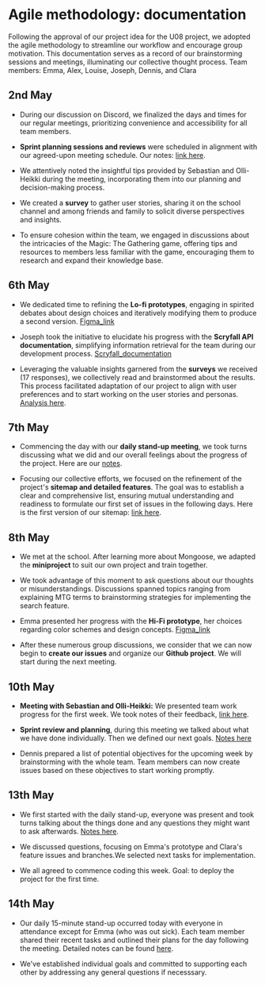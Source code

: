 # Agile methodology: documentation

Following the approval of our project idea for the U08 project, we adopted the agile methodology to streamline our workflow and encourage group motivation. This documentation serves as a record of our brainstorming sessions and meetings, illuminating our collective thought process.
Team members: Emma, Alex, Louise, Joseph, Dennis, and Clara

## 2nd May

- During our discussion on Discord, we finalized the days and times for our regular meetings, prioritizing convenience and accessibility for all team members.

- **Sprint planning sessions and reviews** were scheduled in alignment with our agreed-upon meeting schedule. Our notes: [link here](./Notes/meeting_02.05.md). 

- We attentively noted the insightful tips provided by Sebastian and Olli-Heikki during the meeting, incorporating them into our planning and decision-making process.

- We created a **survey** to gather user stories, sharing it on the school channel and among friends and family to solicit diverse perspectives and insights.

- To ensure cohesion within the team, we engaged in discussions about the intricacies of the Magic: The Gathering game, offering tips and resources to members less familiar with the game, encouraging them to research and expand their knowledge base.

## 6th May

- We dedicated time to refining the **Lo-fi prototypes**, engaging in spirited debates about design choices and iteratively modifying them to produce a second version. [Figma_link](https://www.figma.com/team_invite/redeem/WgveQvIZueRc2al9D4HAwF) 

- Joseph took the initiative to elucidate his progress with the **Scryfall API documentation**, simplifying information retrieval for the team during our development process. [Scryfall_documentation](https://github.com/JosephGros/Search-Docs-ScryfallAPI)

- Leveraging the valuable insights garnered from the **surveys** we received (17 responses), we collectively read and brainstormed about the results. This process facilitated adaptation of our project to align with user preferences and to start working on the user stories and personas. [Analysis here](./Notes/survey_responses.md).

## 7th May

- Commencing the day with our **daily stand-up meeting**, we took turns discussing what we did and our overall feelings about the progress of the project. Here are our [notes](./Notes/daily_stand-up_07.05.md).

- Focusing our collective efforts, we focused on the refinement of the project's **sitemap and detailed features**. The goal was to establish a clear and comprehensive list, ensuring mutual understanding and readiness to formulate our first set of issues in the following days. Here is the first version of our sitemap: [link here](./Notes/features_sitemap.md). 

## 8th May

- We met at the school. After learning more about Mongoose, we adapted the **miniproject** to suit our own project and train together. 

- We took advantage of this moment to ask questions about our thoughts or misunderstandings. Discussions spanned topics ranging from explaining MTG terms to brainstorming strategies for implementing the search feature. 

- Emma presented her progress with the **Hi-Fi prototype**, her choices regarding color schemes and design concepts. [Figma_link](https://www.figma.com/team_invite/redeem/WgveQvIZueRc2al9D4HAwF) 

- After these numerous group discussions, we consider that we can now begin to **create our issues** and organize our **Github project**. We will start during the next meeting.

## 10th May

- **Meeting with Sebastian and Olli-Heikki:** We presented team work progress for the first week. We took notes of their feedback, [link here](./Notes/hanledning_10.05.md). 

- **Sprint review and planning**, during this meeting we talked about what we have done individually. Then we defined our next goals. [Notes here](./Notes/sprint_meeting_10.05.md)

- Dennis prepared a list of potential objectives for the upcoming week by brainstorming with the whole team. Team members can now create issues based on these objectives to start working promptly.

## 13th May 

- We first started with the daily stand-up, everyone was present and took turns talking about the things done and any questions they might want to ask afterwards. [Notes here](./Notes/daily_stand-up_13.05.md).

- We discussed questions, focusing on Emma's prototype and Clara's feature issues and branches.We selected next tasks for implementation.

- We all agreed to commence coding this week. Goal: to deploy the project for the first time.

## 14th May 

- Our daily 15-minute stand-up occurred today with everyone in attendance except for Emma (who was out sick). Each team member shared their recent tasks and outlined their plans for the day following the meeting. Detailed notes can be found [here](./Notes/daily_stand-up_14.05.md).

- We've established individual goals and committed to supporting each other by addressing any general questions if necesssary.